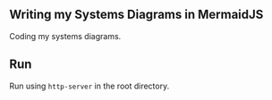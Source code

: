 ## Writing my Systems Diagrams in MermaidJS

Coding my systems diagrams.

## Run

Run using `http-server` in the root directory.
